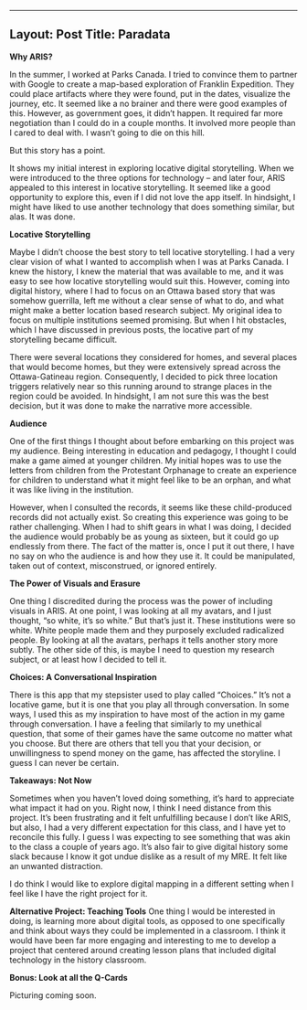 ---
Layout: Post
Title: Paradata
--

<b>Why ARIS?</b>

In the summer, I worked at Parks Canada. I tried to convince them to partner with Google to create a map-based exploration of Franklin Expedition. They could place artifacts where they were found, put in the dates, visualize the journey, etc. It seemed like a no brainer and there were good examples of this. However, as government goes, it didn’t happen. It required far more negotiation than I could do in a couple months. It involved more people than I cared to deal with. I wasn’t going to die on this hill. 

But this story has a point. 

It shows my initial interest in exploring locative digital storytelling. When we were introduced to the three options for technology – and later four, ARIS appealed to this interest in locative storytelling. It seemed like a good opportunity to explore this, even if I did not love the app itself. In hindsight, I might have liked to use another technology that does something similar, but alas. It was done.

<b>Locative Storytelling</b>

Maybe I didn’t choose the best story to tell locative storytelling. I had a very clear vision of what I wanted to accomplish when I was at Parks Canada. I knew the history, I knew the material that was available to me, and it was easy to see how locative storytelling would suit this. However, coming into digital history, where I had to focus on an Ottawa based story that was somehow guerrilla, left me without a clear sense of what to do, and what might make a better location based research subject. My original idea to focus on multiple institutions seemed promising. But when I hit obstacles, which I have discussed in previous posts, the locative part of my storytelling became difficult.

There were several locations they considered for homes, and several places that would become homes, but they were extensively spread across the Ottawa-Gatineau region. Consequently, I decided to pick three location triggers relatively near so this running around to strange places in the region could be avoided. In hindsight, I am not sure this was the best decision, but it was done to make the narrative more accessible. 

<b>Audience</b>

One of the first things I thought about before embarking on this project was my audience. Being interesting in education and pedagogy, I thought I could make a game aimed at younger children. My initial hopes was to use the letters from children from the Protestant Orphanage to create an experience for children to understand what it might feel like to be an orphan, and what it was like living in the institution. 

However, when I consulted the records, it seems like these child-produced records did not actually exist. So creating this experience was going to be rather challenging. When I had to shift gears in what I was doing, I decided the audience would probably be as young as sixteen, but it could go up endlessly from there. The fact of the matter is, once I put it out there, I have no say on who the audience is and how they use it. It could be manipulated, taken out of context, misconstrued, or ignored entirely. 

<b>The Power of Visuals and Erasure </b>

One thing I discredited during the process was the power of including visuals in ARIS. At one point, I was looking at all my avatars, and I just thought, “so white, it’s so white.” But that’s just it. These institutions were so white. White people made them and they purposely excluded radicalized people. By looking at all the avatars, perhaps it tells another story more subtly. The other side of this, is maybe I need to question my research subject, or at least how I decided to tell it.

<b>Choices: A Conversational Inspiration</b>

There is this app that my stepsister used to play called “Choices.” It’s not a locative game, but it is one that you play all through conversation. In some ways, I used this as my inspiration to have most of the action in my game through conversation. I have a feeling that similarly to my unethical question, that some of their games have the same outcome no matter what you choose. But there are others that tell you that your decision, or unwillingness to spend money on the game, has affected the storyline. I guess I can never be certain.

<b>Takeaways: Not Now</b>

Sometimes when you haven’t loved doing something, it’s hard to appreciate what impact it had on you. Right now, I think I need distance from this project. It’s been frustrating and it felt unfulfilling because I don’t like ARIS, but also, I had a very different expectation for this class, and I have yet to reconcile this fully. I guess I was expecting to see something that was akin to the class a couple of years ago. It’s also fair to give digital history some slack because I know it got undue dislike as a result of my MRE. It felt like an unwanted distraction. 

I do think I would like to explore digital mapping in a different setting when I feel like I have the right project for it.

<b>Alternative Project: Teaching Tools</b>
One thing I would be interested in doing, is learning more about digital tools, as opposed to one specifically and think about ways they could be implemented in a classroom. I think it would have been far more engaging and interesting to me to develop a project that centered around creating lesson plans that included digital technology in the history classroom.

<b>Bonus: Look at all the Q-Cards</b>

Picturing coming soon.
